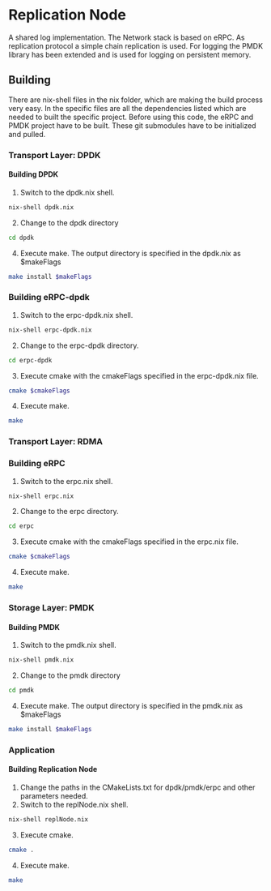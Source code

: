 # Replication Node
A shared log implementation. The Network stack is based on eRPC. 
As replication protocol a simple chain replication is used.
For logging the PMDK library has been extended and is used for logging on persistent memory.

## Building
There are nix-shell files in the nix folder, which are making the build process very easy.
In the specific files are all the dependencies listed which are needed to built the specific project.
Before using this code, the eRPC and PMDK project have to be built.
These git submodules have to be initialized and pulled.

### Transport Layer: DPDK
#### Building DPDK
1. Switch to the dpdk.nix shell.
```bash
nix-shell dpdk.nix
```
2. Change to the dpdk directory
```bash
cd dpdk
```
4. Execute make. The output directory is specified in the dpdk.nix as $makeFlags
```bash
make install $makeFlags
```

### Building eRPC-dpdk
1. Switch to the erpc-dpdk.nix shell.
```bash
nix-shell erpc-dpdk.nix
```
2. Change to the erpc-dpdk directory.
```bash
cd erpc-dpdk
```
3. Execute cmake with the cmakeFlags specified in the erpc-dpdk.nix file.
```bash
cmake $cmakeFlags
```
4. Execute make. 
```bash
make
```

### Transport Layer: RDMA
### Building eRPC
1. Switch to the erpc.nix shell.
```bash
nix-shell erpc.nix
```
2. Change to the erpc directory.
```bash
cd erpc
```
3. Execute cmake with the cmakeFlags specified in the erpc.nix file.
```bash
cmake $cmakeFlags
```
4. Execute make. 
```bash
make
```

### Storage Layer: PMDK
#### Building PMDK
1. Switch to the pmdk.nix shell.
```bash
nix-shell pmdk.nix
```
2. Change to the pmdk directory
```bash
cd pmdk
```
4. Execute make. The output directory is specified in the pmdk.nix as $makeFlags
```bash
make install $makeFlags
```

### Application
#### Building Replication Node
1. Change the paths in the CMakeLists.txt for dpdk/pmdk/erpc and other parameters needed.
2. Switch to the replNode.nix shell.
```bash
nix-shell replNode.nix
```
3. Execute cmake.
```bash
cmake .
```
4. Execute make.
```bash
make
```
